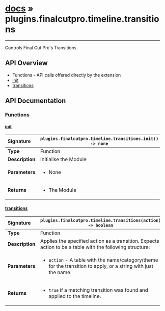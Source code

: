 # [docs](index.md) » plugins.finalcutpro.timeline.transitions
---

Controls Final Cut Pro's Transitions.

## API Overview
* Functions - API calls offered directly by the extension
 * [init](#init)
 * [transitions](#transitions)

## API Documentation

### Functions

#### [init](#init)
| <span style="float: left;">**Signature**</span> | <span style="float: left;">`plugins.finalcutpro.timeline.transitions.init() -> none` </span>                                                          |
| -----------------------------------------------------|---------------------------------------------------------------------------------------------------------|
| **Type**                                             | Function                                                                                         |
| **Description**                                      | Initialise the Module                                                                                         |
| **Parameters**                                       | <ul><li>None</li></ul> |
| **Returns**                                          | <ul><li>The Module</li></ul>          |

#### [transitions](#transitions)
| <span style="float: left;">**Signature**</span> | <span style="float: left;">`plugins.finalcutpro.timeline.transitions(action) -> boolean` </span>                                                          |
| -----------------------------------------------------|---------------------------------------------------------------------------------------------------------|
| **Type**                                             | Function                                                                                         |
| **Description**                                      | Applies the specified action as a transition. Expects action to be a table with the following structure:                                                                                         |
| **Parameters**                                       | <ul><li>`action`     - A table with the name/category/theme for the transition to apply, or a string with just the name.</li></ul> |
| **Returns**                                          | <ul><li>`true` if a matching transition was found and applied to the timeline.</li></ul>          |

